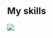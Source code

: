 ## My skills

<p align="left">
    <a href="https://skillicons.dev">
        <img src="https://skillicons.dev/icons?i=python,rust,c,cpp,bash,linux,windows,powershell" />
    </a>
</p>
